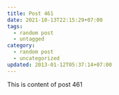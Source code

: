 ```yaml
---
title: Post 461
date: 2021-10-13T22:15:29+07:00
tags:
  - random post
  - untagged
category:
  - random post
  - uncategorized
updated: 2013-01-12T05:37:14+07:00
---
```

This is content of post 461